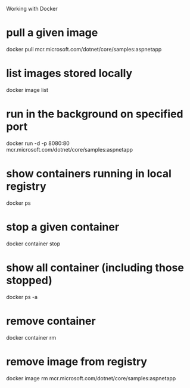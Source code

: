 Working with Docker

# pull a given image
docker pull mcr.microsoft.com/dotnet/core/samples:aspnetapp

# list images stored locally
docker image list

# run in the background on specified port
docker run -d -p 8080:80 mcr.microsoft.com/dotnet/core/samples:aspnetapp

# show containers running in local registry
docker ps

# stop a given container
docker container stop <NAME>

# show all container (including those stopped)
docker ps -a

# remove container 
docker container rm <NAME>

# remove image from registry
docker image rm mcr.microsoft.com/dotnet/core/samples:aspnetapp



